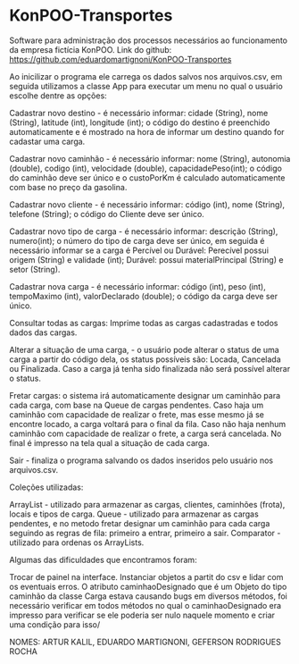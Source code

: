 # KonPOO-Transportes
Software para administração dos processos necessários ao funcionamento da empresa fictícia KonPOO.
Link do github: https://github.com/eduardomartignoni/KonPOO-Transportes


Ao inicilizar o programa ele carrega os dados salvos nos arquivos.csv, em seguida utilizamos a classe App para executar um menu no qual o usuário escolhe dentre as opções:

Cadastrar novo destino - é necessário informar: cidade (String), nome (String), latitude (int), longitude (int); o código do destino é preenchido automaticamente e é mostrado na hora de informar um destino quando for cadastar uma carga.

Cadastrar novo caminhão -  é necessário informar: nome (String), autonomia (double), codigo (int), velocidade (double), capacidadePeso(int); o código do caminhão deve ser único e o custoPorKm é calculado automaticamente com base no preço da gasolina.

Cadastrar novo cliente - é necessário informar: código (int), nome (String), telefone (String); o código do Cliente deve ser único.

Cadastrar novo tipo de carga - é necessário informar:  descrição (String), numero(int); o número do tipo de carga deve ser único, em seguida é necessário informar se a carga é Percível ou Durável:
Perecível possui origem (String) e validade (int);
Durável: possui materialPrincipal (String) e setor (String).

Cadastrar nova carga - é necessário informar: código (int), peso (int), tempoMaximo (int), valorDeclarado (double); o código da carga deve ser único.

Consultar todas as cargas: Imprime todas as cargas cadastradas e todos dados das cargas.

Alterar a situação de uma carga, - o usuário pode alterar o status de uma carga a partir do código dela, os status possíveis são: Locada, Cancelada ou Finalizada. Caso a carga já tenha sido finalizada não será possível alterar o status.

Fretar cargas: o sistema irá automaticamente designar um caminhão para cada carga, com base na Queue de cargas pendentes. Caso haja um caminhão com capacidade de realizar o frete, mas esse mesmo já se encontre locado, a carga voltará para o final da fila. Caso não haja nenhum caminhão com capacidade de realizar o frete, a carga será cancelada. No final é impresso na tela qual a situação de cada carga.

Sair - finaliza o programa salvando os dados inseridos pelo usuário nos arquivos.csv.


Coleções utilizadas:

ArrayList - utilizado para armazenar as cargas, clientes, caminhões (frota), locais e tipos de carga.
Queue - utilizado para armazenar as cargas pendentes, e no metodo fretar designar um caminhão para cada carga seguindo as regras de fila: primeiro a entrar, primeiro a sair.
Comparator - utilizado para ordenas os ArrayLists.


Algumas das dificuldades que encontramos foram:

Trocar de painel na interface.
Instanciar objetos a partit do csv e lidar com os eventuais erros.
O atributo caminhaoDesignado que é um Objeto do tipo caminhão da classe Carga estava causando bugs em diversos métodos, foi necessário verificar em todos métodos no qual o caminhaoDesignado era impresso para verificar se ele poderia ser nulo naquele momento e criar uma condição para isso/

NOMES: ARTUR KALIL, EDUARDO MARTIGNONI, GEFERSON RODRIGUES ROCHA
